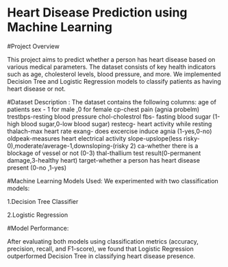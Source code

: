 # Heart Disease Prediction using Machine Learning
 #Project Overview

This project aims to predict whether a person has heart disease based on various medical parameters. The dataset consists of key health indicators such as age, cholesterol levels, blood pressure, and more. We implemented Decision Tree and Logistic Regression models to classify patients as having heart disease or not.

 #Dataset Description : The dataset contains the following columns:
 age of patients
sex - 1 for male ,0 for female
cp-chest pain (agnia probelm)
trestbps-resting blood pressure
chol-cholestrol
fbs- fasting blood sugar (1-high blood sugar,0-low blood sugar)
restecg- heart activity while resting
thalach-max heart rate
exang- does excercise induce agnia (1-yes,0-no)
oldpeak-measures heart electrical activity
slope-upslope(less risky-0),moderate/average-1,downsloping-(risky 2)
ca-whether there is a blockage of vessel or not (0-3)
thal-thallium test result(0-permanent damage,3-healthy heart)
target-whether a person has heart disease present (0-no ,1-yes)

#Machine Learning Models Used:
We experimented with two classification models:

1.Decision Tree Classifier

2.Logistic Regression

#Model Performance:

After evaluating both models using classification metrics (accuracy, precision, recall, and F1-score), we found that Logistic Regression outperformed Decision Tree in classifying heart disease presence.
